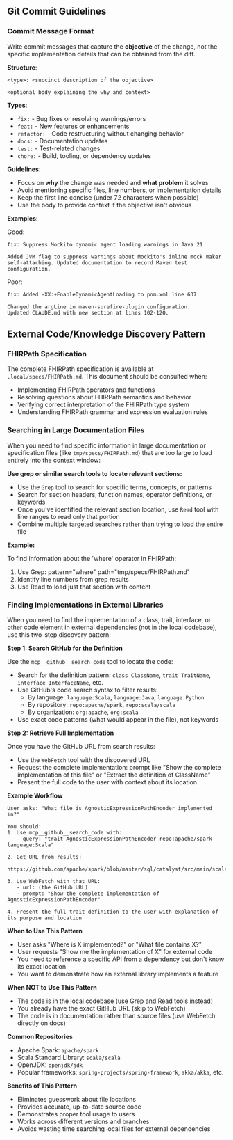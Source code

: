 ## Git Commit Guidelines

### Commit Message Format

Write commit messages that capture the **objective** of the change, not the specific implementation details that can be obtained from the diff.

**Structure**:
```
<type>: <succinct description of the objective>

<optional body explaining the why and context>
```

**Types**:
- `fix:` - Bug fixes or resolving warnings/errors
- `feat:` - New features or enhancements
- `refactor:` - Code restructuring without changing behavior
- `docs:` - Documentation updates
- `test:` - Test-related changes
- `chore:` - Build, tooling, or dependency updates

**Guidelines**:
- Focus on **why** the change was needed and **what problem** it solves
- Avoid mentioning specific files, line numbers, or implementation details
- Keep the first line concise (under 72 characters when possible)
- Use the body to provide context if the objective isn't obvious

**Examples**:

Good:
```
fix: Suppress Mockito dynamic agent loading warnings in Java 21

Added JVM flag to suppress warnings about Mockito's inline mock maker
self-attaching. Updated documentation to record Maven test configuration.
```

Poor:
```
fix: Added -XX:+EnableDynamicAgentLoading to pom.xml line 637

Changed the argLine in maven-surefire-plugin configuration.
Updated CLAUDE.md with new section at lines 102-120.
```

## External Code/Knowledge Discovery Pattern



### FHIRPath Specification

The complete FHIRPath specification is available at `.local/specs/FHIRPath.md`. This document should be consulted when:
- Implementing FHIRPath operators and functions
- Resolving questions about FHIRPath semantics and behavior
- Verifying correct interpretation of the FHIRPath type system
- Understanding FHIRPath grammar and expression evaluation rules

### Searching in Large Documentation Files

When you need to find specific information in large documentation or specification files (like `tmp/specs/FHIRPath.md`) that are too large to load entirely into the context window:

**Use grep or similar search tools to locate relevant sections:**
- Use the `Grep` tool to search for specific terms, concepts, or patterns
- Search for section headers, function names, operator definitions, or keywords
- Once you've identified the relevant section location, use `Read` tool with line ranges to read only that portion
- Combine multiple targeted searches rather than trying to load the entire file

**Example:**

To find information about the 'where' operator in FHIRPath:
1. Use Grep: pattern="where" path="tmp/specs/FHIRPath.md"
2. Identify line numbers from grep results
3. Use Read to load just that section with content


### Finding Implementations in External Libraries

When you need to find the implementation of a class, trait, interface, or other code element in external dependencies (not in the local codebase), use this two-step discovery pattern:

**Step 1: Search GitHub for the Definition**

Use the `mcp__github__search_code` tool to locate the code:
- Search for the definition pattern: `class ClassName`, `trait TraitName`, `interface InterfaceName`, etc.
- Use GitHub's code search syntax to filter results:
  - By language: `language:Scala`, `language:Java`, `language:Python`
  - By repository: `repo:apache/spark`, `repo:scala/scala`
  - By organization: `org:apache`, `org:scala`
- Use exact code patterns (what would appear in the file), not keywords

**Step 2: Retrieve Full Implementation**

Once you have the GitHub URL from search results:
- Use the `WebFetch` tool with the discovered URL
- Request the complete implementation: prompt like "Show the complete implementation of this file" or "Extract the definition of ClassName"
- Present the full code to the user with context about its location

**Example Workflow**

```
User asks: "What file is AgnosticExpressionPathEncoder implemented in?"

You should:
1. Use mcp__github__search_code with:
   - query: "trait AgnosticExpressionPathEncoder repo:apache/spark language:Scala"

2. Get URL from results:
   https://github.com/apache/spark/blob/master/sql/catalyst/src/main/scala/org/apache/spark/sql/catalyst/encoders/EncoderUtils.scala

3. Use WebFetch with that URL:
   - url: (the GitHub URL)
   - prompt: "Show the complete implementation of AgnosticExpressionPathEncoder"

4. Present the full trait definition to the user with explanation of its purpose and location
```

**When to Use This Pattern**

- User asks "Where is X implemented?" or "What file contains X?"
- User requests "Show me the implementation of X" for external code
- You need to reference a specific API from a dependency but don't know its exact location
- You want to demonstrate how an external library implements a feature

**When NOT to Use This Pattern**

- The code is in the local codebase (use Grep and Read tools instead)
- You already have the exact GitHub URL (skip to WebFetch)
- The code is in documentation rather than source files (use WebFetch directly on docs)

**Common Repositories**

- Apache Spark: `apache/spark`
- Scala Standard Library: `scala/scala`
- OpenJDK: `openjdk/jdk`
- Popular frameworks: `spring-projects/spring-framework`, `akka/akka`, etc.

**Benefits of This Pattern**

- Eliminates guesswork about file locations
- Provides accurate, up-to-date source code
- Demonstrates proper tool usage to users
- Works across different versions and branches
- Avoids wasting time searching local files for external dependencies
